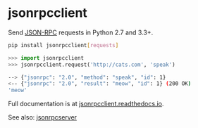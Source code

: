 # jsonrpcclient

Send [JSON-RPC](http://www.jsonrpc.org/) requests in Python 2.7 and 3.3+.

```sh
pip install jsonrpcclient[requests]
```
```python
>>> import jsonrpcclient
>>> jsonrpcclient.request('http://cats.com', 'speak')
```
```sh
--> {"jsonrpc": "2.0", "method": "speak", "id": 1}
<-- {"jsonrpc": "2.0", "result": "meow", "id": 1} (200 OK)
'meow'
```

Full documentation is at [jsonrpcclient.readthedocs.io](https://jsonrpcclient.readthedocs.io/).

See also: [jsonrpcserver](https://github.com/bcb/jsonrpcserver)

